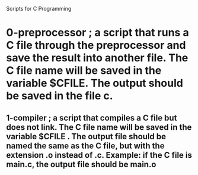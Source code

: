 Scripts for C Programming
# 0-preprocessor  ;  a script that runs a C file through the preprocessor and save the result into another file. The C file name will be saved in the variable $CFILE. The output should be saved in the file c.
## 1-compiler  ; a script that compiles a C file but does not link. The C file name will be saved in the variable $CFILE . The output file should be named the same as the C file, but with the extension .o instead of .c.  Example: if the C file is main.c, the output file should be main.o

